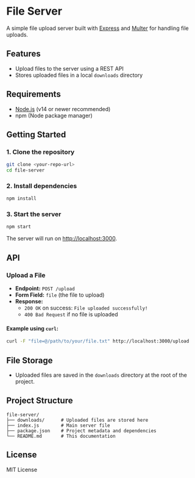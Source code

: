 # File Server

A simple file upload server built with [Express](https://expressjs.com/) and [Multer](https://github.com/expressjs/multer) for handling file uploads.

## Features
- Upload files to the server using a REST API
- Stores uploaded files in a local `downloads` directory

## Requirements
- [Node.js](https://nodejs.org/) (v14 or newer recommended)
- npm (Node package manager)

## Getting Started

### 1. Clone the repository
```bash
git clone <your-repo-url>
cd file-server
```

### 2. Install dependencies
```bash
npm install
```

### 3. Start the server
```bash
npm start
```

The server will run on [http://localhost:3000](http://localhost:3000).

## API

### Upload a File
- **Endpoint:** `POST /upload`
- **Form Field:** `file` (the file to upload)
- **Response:**
  - `200 OK` on success: `File uploaded successfully!`
  - `400 Bad Request` if no file is uploaded

#### Example using `curl`:
```bash
curl -F "file=@/path/to/your/file.txt" http://localhost:3000/upload
```

## File Storage
- Uploaded files are saved in the `downloads` directory at the root of the project.

## Project Structure
```
file-server/
├── downloads/      # Uploaded files are stored here
├── index.js        # Main server file
├── package.json    # Project metadata and dependencies
└── README.md       # This documentation
```

## License
MIT License
